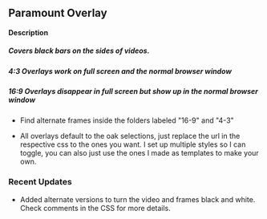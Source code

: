 ## **Paramount Overlay**

  **Description**
  
  ##### Covers black bars on the sides of videos.
  ##### 4:3 Overlays work on full screen and the normal browser window
  ##### 16:9 Overlays disappear in full screen but show up in the normal browser window

  * Find alternate frames inside the folders labeled "16-9" and "4-3"

  * All overlays default to the oak selections, just replace the url in the respective css to the ones you want. I set up multiple styles so I can toggle, you can also           just use the ones I made as templates to make your own. 

### Recent Updates

  * Added alternate versions to turn the video and frames black and white. Check comments in the CSS for more details. 
